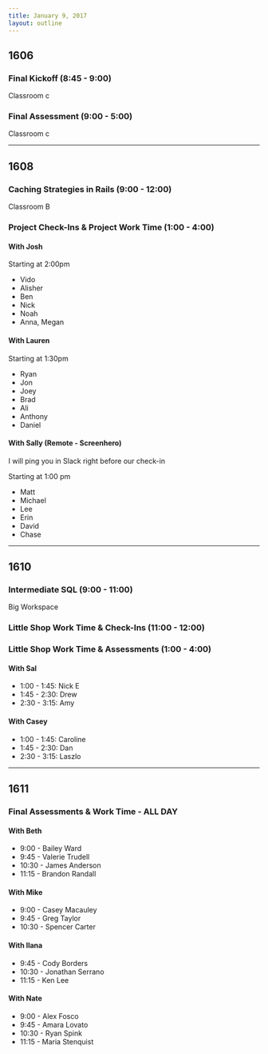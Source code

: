 ```yaml
---
title: January 9, 2017
layout: outline
---
```



## 1606

### Final Kickoff (8:45 - 9:00)

Classroom c

### Final Assessment (9:00 - 5:00)

Classroom c

***

## 1608

### Caching Strategies in Rails (9:00 - 12:00)

Classroom B

### Project Check-Ins & Project Work Time (1:00 - 4:00)

#### With Josh

Starting at 2:00pm

* Vido
* Alisher
* Ben
* Nick
* Noah
* Anna, Megan

#### With Lauren

Starting at 1:30pm

* Ryan
* Jon
* Joey
* Brad
* Ali
* Anthony
* Daniel

#### With Sally (Remote - Screenhero)

I will ping you in Slack right before our check-in

Starting at 1:00 pm

* Matt
* Michael
* Lee
* Erin
* David
* Chase

***

## 1610

### Intermediate SQL (9:00 - 11:00)

Big Workspace

### Little Shop Work Time & Check-Ins (11:00 - 12:00)

### Little Shop Work Time & Assessments (1:00 - 4:00)

#### With Sal

* 1:00 - 1:45: Nick E
* 1:45 - 2:30: Drew
* 2:30 - 3:15: Amy

#### With Casey

* 1:00 - 1:45: Caroline
* 1:45 - 2:30: Dan
* 2:30 - 3:15: Laszlo


***

## 1611

### Final Assessments & Work Time - ALL DAY

#### With Beth
* 9:00 - Bailey Ward
* 9:45 - Valerie Trudell
* 10:30 - James Anderson
* 11:15 - Brandon Randall

#### With Mike
* 9:00 - Casey Macauley
* 9:45 - Greg Taylor
* 10:30 - Spencer Carter

#### With Ilana
* 9:45 - Cody Borders
* 10:30 - Jonathan Serrano
* 11:15 - Ken Lee

#### With Nate
* 9:00 - Alex Fosco
* 9:45 - Amara Lovato
* 10:30 - Ryan Spink
* 11:15 - Maria Stenquist

